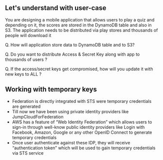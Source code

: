 ## Let's understand with user-case
You are designing a mobile application that allows users to play a quiz and depending on it, the scores are stored in the DynamoDB table and also in S3. The application needs to be distributed via play stores and thousands of people will download it 
 
 
Q. How will application store data to DynamoDB table and to S3?
 
 
Q. Do you want to distribute Access & Secret Key along with app to thousands of users ?
 
 
Q. If the access/secret keys get compromised, how will you update it with new keys to ALL ?

## Working with temporary keys
* Federation is directly integrated with STS were temporary credentials are generated 
* Till now we have been using private identity providers like JumpCloudForFederation 
* AWS has a feature of “Web Identity Federation” which allows users to sign-in through well-know public identity providers like Login with Facebook, Amazon, Google or any other OpenID Connect to generate temporary credentials 
* Once user authenticate against these IDP, they will receive “authentication token” which will be used to gain temporary credentials via STS service 
